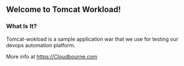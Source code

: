 ## Welcome to Tomcat Workload!

### What Is It?

Tomcat-wokload is a sample application war that we use for testing our devops automation platform. 

More info at https://Cloudbourne.com
